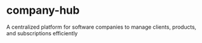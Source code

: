 # company-hub
A centralized platform for software companies to manage clients, products, and subscriptions efficiently
